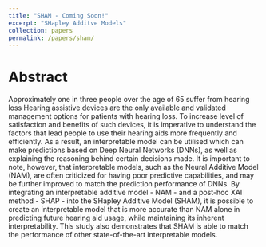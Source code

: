 ```yaml
---
title: "SHAM - Coming Soon!"
excerpt: "SHapley Additve Models"
collection: papers
permalink: /papers/sham/
---
```


Abstract
====
Approximately one in three people over the age of 65 suffer from hearing loss Hearing assistive devices are the only 
available and validated management options for patients with hearing loss. To increase level of satisfaction and 
benefits of such devices, it is imperative to understand the factors that lead people to use their hearing aids more 
frequently and efficiently. As a result, an interpretable model can be utilised which can make predictions based on 
Deep Neural Networks (DNNs), as well as explaining the reasoning behind certain decisions made. It is important to note, 
however, that interpretable models, such as the Neural Additive Model (NAM), are often criticized for having poor 
predictive capabilities, and may be further improved to match the prediction performance of DNNs. By integrating an 
interpretable additive model - NAM - and a post-hoc XAI method - SHAP - into the SHapley Additive Model (SHAM), it is 
possible to create an interpretable model that is more accurate than NAM alone in predicting future hearing aid usage, 
while maintaining its inherent interpretability. This study also demonstrates that SHAM is able to match the performance 
of other state-of-the-art interpretable models. 
